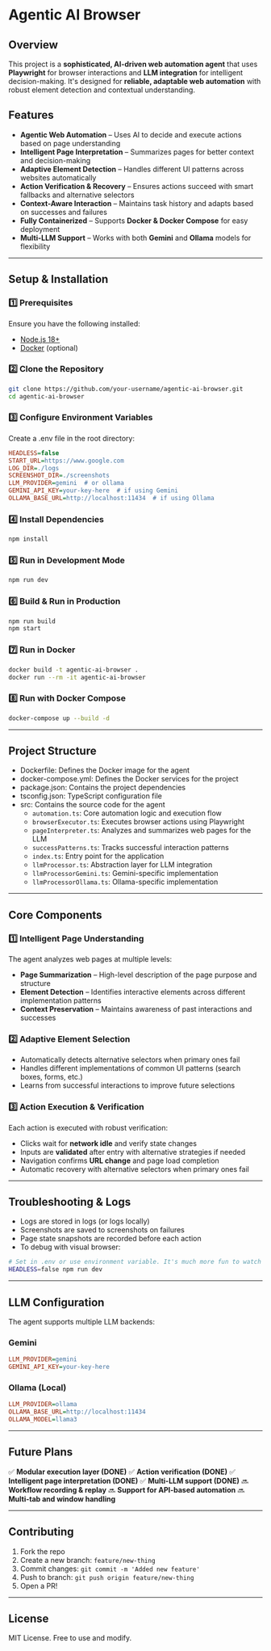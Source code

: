 # Agentic AI Browser

## Overview
This project is a **sophisticated, AI-driven web automation agent** that uses **Playwright** for browser interactions and **LLM integration** for intelligent decision-making. It's designed for **reliable, adaptable web automation** with robust element detection and contextual understanding.

## Features
- **Agentic Web Automation** – Uses AI to decide and execute actions based on page understanding
- **Intelligent Page Interpretation** – Summarizes pages for better context and decision-making
- **Adaptive Element Detection** – Handles different UI patterns across websites automatically
- **Action Verification & Recovery** – Ensures actions succeed with smart fallbacks and alternative selectors
- **Context-Aware Interaction** – Maintains task history and adapts based on successes and failures
- **Fully Containerized** – Supports **Docker & Docker Compose** for easy deployment
- **Multi-LLM Support** – Works with both **Gemini** and **Ollama** models for flexibility

---

## Setup & Installation

### 1️⃣ Prerequisites
Ensure you have the following installed:
- [Node.js 18+](https://nodejs.org/)
- [Docker](https://www.docker.com/) (optional)

### 2️⃣ Clone the Repository
```sh
git clone https://github.com/your-username/agentic-ai-browser.git
cd agentic-ai-browser
```

### 3️⃣ Configure Environment Variables
Create a .env file in the root directory:
```ini
HEADLESS=false
START_URL=https://www.google.com
LOG_DIR=./logs
SCREENSHOT_DIR=./screenshots
LLM_PROVIDER=gemini  # or ollama
GEMINI_API_KEY=your-key-here  # if using Gemini
OLLAMA_BASE_URL=http://localhost:11434  # if using Ollama
```

### 4️⃣ Install Dependencies
```sh
npm install
```

### 5️⃣ Run in Development Mode
```sh
npm run dev
```

### 6️⃣ Build & Run in Production
```sh
npm run build
npm start
```

### 7️⃣ Run in Docker
```sh
docker build -t agentic-ai-browser .
docker run --rm -it agentic-ai-browser
```

### 8️⃣ Run with Docker Compose
```sh
docker-compose up --build -d
```

---

## Project Structure
- Dockerfile: Defines the Docker image for the agent
- docker-compose.yml: Defines the Docker services for the project
- package.json: Contains the project dependencies
- tsconfig.json: TypeScript configuration file
- src: Contains the source code for the agent
  - `automation.ts`: Core automation logic and execution flow
  - `browserExecutor.ts`: Executes browser actions using Playwright
  - `pageInterpreter.ts`: Analyzes and summarizes web pages for the LLM
  - `successPatterns.ts`: Tracks successful interaction patterns
  - `index.ts`: Entry point for the application
  - `llmProcessor.ts`: Abstraction layer for LLM integration
  - `llmProcessorGemini.ts`: Gemini-specific implementation
  - `llmProcessorOllama.ts`: Ollama-specific implementation

---

## Core Components

### **1️⃣ Intelligent Page Understanding**
The agent analyzes web pages at multiple levels:
- **Page Summarization** – High-level description of the page purpose and structure
- **Element Detection** – Identifies interactive elements across different implementation patterns
- **Context Preservation** – Maintains awareness of past interactions and successes

### **2️⃣ Adaptive Element Selection**
- Automatically detects alternative selectors when primary ones fail
- Handles different implementations of common UI patterns (search boxes, forms, etc.)
- Learns from successful interactions to improve future selections

### **3️⃣ Action Execution & Verification**
Each action is executed with robust verification:
- Clicks wait for **network idle** and verify state changes
- Inputs are **validated** after entry with alternative strategies if needed
- Navigation confirms **URL change** and page load completion
- Automatic recovery with alternative selectors when primary ones fail

---

## Troubleshooting & Logs
- Logs are stored in logs (or logs locally)
- Screenshots are saved to screenshots on failures
- Page state snapshots are recorded before each action
- To debug with visual browser:
```sh
# Set in .env or use environment variable. It's much more fun to watch the model work IMO:
HEADLESS=false npm run dev
```

---

## LLM Configuration
The agent supports multiple LLM backends:

### Gemini
```ini
LLM_PROVIDER=gemini
GEMINI_API_KEY=your-key-here
```

### Ollama (Local)
```ini
LLM_PROVIDER=ollama
OLLAMA_BASE_URL=http://localhost:11434
OLLAMA_MODEL=llama3
```

---

## Future Plans
✅ **Modular execution layer (DONE)**
✅ **Action verification (DONE)**
✅ **Intelligent page interpretation (DONE)**
✅ **Multi-LLM support (DONE)**
🔜 **Workflow recording & replay**
🔜 **Support for API-based automation**
🔜 **Multi-tab and window handling**

---

## Contributing
1. Fork the repo
2. Create a new branch: `feature/new-thing`
3. Commit changes: `git commit -m 'Added new feature'`
4. Push to branch: `git push origin feature/new-thing`
5. Open a PR!

---

## License
MIT License. Free to use and modify.